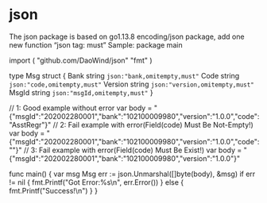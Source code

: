 # json
The json package is based on go1.13.8 encoding/json package, add one new function “json tag: must”
Sample:
package main

import (
        "github.com/DaoWind/json"
        "fmt"
)

type Msg struct {
        Bank       string `json:"bank,omitempty,must"`
        Code       string `json:"code,omitempty,must"`
        Version    string `json:"version,omitempty,must"`
        MsgId      string `json:"msgId,omitempty,must"`
}

// 1: Good example without error
var body = "{\"msgId\":\"202002280001\",\"bank\":\"102100009980\",\"version\":\"1.0.0\",\"code\":\"AsstRegr\"}"
// 2: Fail example with error(Field(code) Must Be Not-Empty!)
var body = "{\"msgId\":\"202002280001\",\"bank\":\"102100009980\",\"version\":\"1.0.0\",\"code\":\"\"}"
// 3: Fail example with error(Field(code) Must Be Exist!)
var body = "{\"msgId\":\"202002280001\",\"bank\":\"102100009980\",\"version\":\"1.0.0\"}"


func main() {
        var msg Msg
        err := json.Unmarshal([]byte(body), &msg)
        if err != nil {
                fmt.Printf("Got Error:%s\n", err.Error())
        } else {
                fmt.Printf("Success!\n")
        }
}
